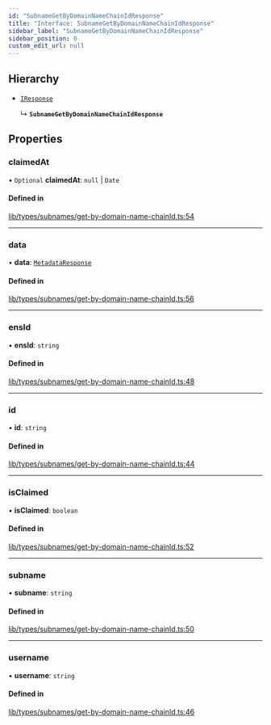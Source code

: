 ```yaml
---
id: "SubnameGetByDomainNameChainIdResponse"
title: "Interface: SubnameGetByDomainNameChainIdResponse"
sidebar_label: "SubnameGetByDomainNameChainIdResponse"
sidebar_position: 0
custom_edit_url: null
---
```


## Hierarchy

- [`IResponse`](IResponse.md)

  ↳ **`SubnameGetByDomainNameChainIdResponse`**

## Properties

### claimedAt

• `Optional` **claimedAt**: ``null`` \| `Date`

#### Defined in

[lib/types/subnames/get-by-domain-name-chainId.ts:54](https://github.com/JustaName-id/JustaName-sdk/blob/24a962e/packages/@justaname.id/sdk/src/lib/types/subnames/get-by-domain-name-chainId.ts#L54)

___

### data

• **data**: [`MetadataResponse`](MetadataResponse.md)

#### Defined in

[lib/types/subnames/get-by-domain-name-chainId.ts:56](https://github.com/JustaName-id/JustaName-sdk/blob/24a962e/packages/@justaname.id/sdk/src/lib/types/subnames/get-by-domain-name-chainId.ts#L56)

___

### ensId

• **ensId**: `string`

#### Defined in

[lib/types/subnames/get-by-domain-name-chainId.ts:48](https://github.com/JustaName-id/JustaName-sdk/blob/24a962e/packages/@justaname.id/sdk/src/lib/types/subnames/get-by-domain-name-chainId.ts#L48)

___

### id

• **id**: `string`

#### Defined in

[lib/types/subnames/get-by-domain-name-chainId.ts:44](https://github.com/JustaName-id/JustaName-sdk/blob/24a962e/packages/@justaname.id/sdk/src/lib/types/subnames/get-by-domain-name-chainId.ts#L44)

___

### isClaimed

• **isClaimed**: `boolean`

#### Defined in

[lib/types/subnames/get-by-domain-name-chainId.ts:52](https://github.com/JustaName-id/JustaName-sdk/blob/24a962e/packages/@justaname.id/sdk/src/lib/types/subnames/get-by-domain-name-chainId.ts#L52)

___

### subname

• **subname**: `string`

#### Defined in

[lib/types/subnames/get-by-domain-name-chainId.ts:50](https://github.com/JustaName-id/JustaName-sdk/blob/24a962e/packages/@justaname.id/sdk/src/lib/types/subnames/get-by-domain-name-chainId.ts#L50)

___

### username

• **username**: `string`

#### Defined in

[lib/types/subnames/get-by-domain-name-chainId.ts:46](https://github.com/JustaName-id/JustaName-sdk/blob/24a962e/packages/@justaname.id/sdk/src/lib/types/subnames/get-by-domain-name-chainId.ts#L46)
